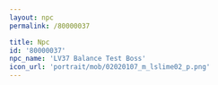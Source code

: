 ```yaml
---
layout: npc
permalink: /80000037

title: Npc
id: '80000037'
npc_name: 'LV37 Balance Test Boss'
icon_url: 'portrait/mob/02020107_m_lslime02_p.png'
---
```

